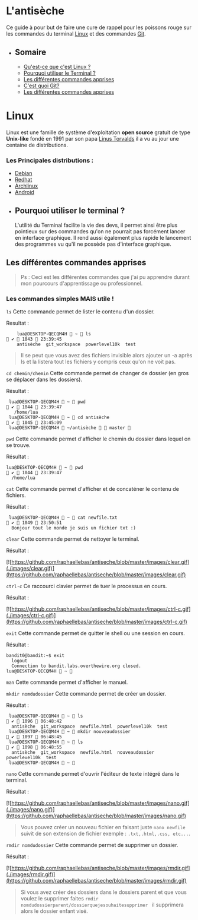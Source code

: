 # L'antisèche

Ce guide à pour but de faire une cure de rappel pour les poissons rouge sur les commandes du terminal [Linux](https://www.linux.org) et des commandes [Git](https://git-scm.com).

- ## Somaire

  - [Qu'est-ce que c'est Linux ?](#linux)
  - [Pourquoi utiliser le Terminal ?](#pourquoi-utiliser-le-terminal-)
  - [Les différentes commandes apprises](#les-différentes-commandes-apprises)
  - [C'est quoi Git?](#cest-quoi-git)
  - [Les différentes commandes apprises](#les-diff%e%rentes-commandes-apprises)

# Linux
  
  Linux est une famille de système d'exploitation **open source** gratuit de type **Unix-like** fondé en 1991 par son papa [Linus Torvalds](https://fr.wikipedia.org/wiki/Linus_Torvalds) il a vu au jour une centaine de distributions.
 
 ### Les Principales distributions :
   - [Debian](https://www.debian.org/index.fr.html)
   - [Redhat](https://www.redhat.com/fr)
   - [Archlinux](https://archlinux.org)
   - [Android](https://www.android.com/intl/fr_fr/)
- ## Pourquoi utiliser le terminal ?
     L'utilité du Terminal facilite la vie des devs, il permet ainsi être plus pointieux sur des commandes qu'on ne pourrait pas forcément lancer en interface graphique.
     Il rend aussi également plus rapide le lancement des programmes vu qu'il ne possède pas d'interface graphique.
     
## Les différentes commandes apprises

> Ps : Ceci est les différentes commandes que j'ai pu apprendre durant mon pourcours d'apprentissage ou professionnel.

### Les commandes simples MAIS utile !

```ls```
Cette commande permet de lister le contenu d'un dossier.

Resultat :
``` 
    lua@DESKTOP-QECQM4H  ~  ls                                                                     ✔  1043  23:39:45
    antisèche  git_workspace  powerlevel10k  test 
```

> Il se peut que vous avez des fichiers invisible alors ajouter un -a après ls et la listera tout les fichiers y compris ceux qu'on ne voit pas.
    
```cd chemin/chemin```
Cette commande permet de changer de dossier (en gros se déplacer dans les dossiers).

Résultat :
```
 lua@DESKTOP-QECQM4H  ~  pwd                                                                    ✔  1044  23:39:47
   /home/lua
 lua@DESKTOP-QECQM4H  ~  cd antisèche                                                           ✔  1045  23:45:09
 lua@DESKTOP-QECQM4H  ~/antisèche   master 
```

```pwd```
Cette commande permet d'afficher le chemin du dossier dans lequel on se trouve.

Résultat : 
```
lua@DESKTOP-QECQM4H  ~  pwd                                                                    ✔  1044  23:39:47
  /home/lua
```

```cat```
Cette commande permet d'afficher et de concaténer le contenu de fichiers.

Résultat :
```
 lua@DESKTOP-QECQM4H  ~  cat newfile.txt                                                        ✔  1049  23:50:51
  Bonjour tout le monde je suis un fichier txt :)
```

```clear```
Cette commande permet de nettoyer le terminal.

Résultat :

[![https://github.com/raphaellebas/antiseche/blob/master/images/clear.gif](./images/clear.gif)](https://github.com/raphaellebas/antiseche/blob/master/images/clear.gif)

```ctrl-c```
Ce raccourci clavier permet de tuer le processus en cours.

Résultat :

[![https://github.com/raphaellebas/antiseche/blob/master/images/ctrl-c.gif](./images/ctrl-c.gif)](https://github.com/raphaellebas/antiseche/blob/master/images/ctrl-c.gif)

```exit```
Cette commande permet de quitter le shell ou une session en cours.

Résultat :

```
bandit0@bandit:~$ exit
  logout
  Connection to bandit.labs.overthewire.org closed.
lua@DESKTOP-QECQM4H  ~ 
```

```man```
Cette commande permet d'afficher le manuel.

```mkdir nomdudossier```
Cette commande permet de créer un dossier.

Résultat :

```
 lua@DESKTOP-QECQM4H  ~  ls                                                                     ✔  1096  06:48:42
  antisèche  git_workspace  newfile.html  powerlevel10k  test
 lua@DESKTOP-QECQM4H  ~  mkdir nouveaudossier                                                   ✔  1097  06:48:45
 lua@DESKTOP-QECQM4H  ~  ls                                                                     ✔  1098  06:48:55
  antisèche  git_workspace  newfile.html  nouveaudossier  powerlevel10k  test
 lua@DESKTOP-QECQM4H  ~ 

```

```nano```
Cette commande permet d'ouvrir l'éditeur de texte intégré dans le terminal.

Résultat : 

[![https://github.com/raphaellebas/antiseche/blob/master/images/nano.gif](./images/nano.gif)](https://github.com/raphaellebas/antiseche/blob/master/images/nano.gif)

> Vous pouvez créer un nouveau fichier en faisant juste ```nano newfile``` suivit de son extension de fichier exemple : ```.txt,.html,.css, etc...```.

```rmdir nomdudossier```
Cette commande permet de supprimer un dossier.

Résultat : 

[![https://github.com/raphaellebas/antiseche/blob/master/images/rmdir.gif](./images/rmdir.gif)](https://github.com/raphaellebas/antiseche/blob/master/images/rmdir.gif)

> Si vous avez créer des dossiers dans le dossiers parent et que vous voulez le supprimer faites ```rmdir nomdudossierparent/dossierquejesouhaitesupprimer ``` il supprimera alors le dossier enfant visé.

